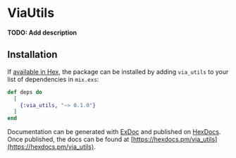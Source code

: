 # ViaUtils

**TODO: Add description**

## Installation

If [available in Hex](https://hex.pm/docs/publish), the package can be installed
by adding `via_utils` to your list of dependencies in `mix.exs`:

```elixir
def deps do
  [
    {:via_utils, "~> 0.1.0"}
  ]
end
```

Documentation can be generated with [ExDoc](https://github.com/elixir-lang/ex_doc)
and published on [HexDocs](https://hexdocs.pm). Once published, the docs can
be found at [https://hexdocs.pm/via_utils](https://hexdocs.pm/via_utils).

